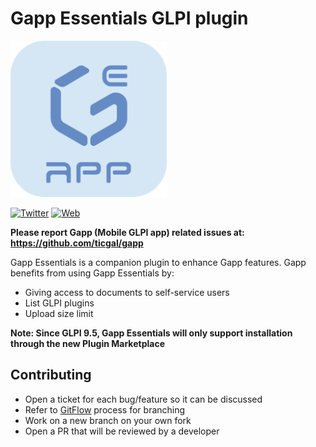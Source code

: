# Gapp Essentials GLPI plugin

<img src="https://raw.githubusercontent.com/ticgal/gappessentials/multimedia/gappessentials.png" alt="GappEssentials Logo" height="250px" width="250px" class="js-lazy-loaded">

[![Twitter](https://img.shields.io/badge/Twitter-TICgal-blue.svg?style=flat-square)](https://twitter.com/ticgalcom)
[![Web](https://img.shields.io/badge/Web-TICgal-blue.svg?style=flat-square)](https://tic.gal/gapp)

**Please report Gapp (Mobile GLPI app) related issues at: https://github.com/ticgal/gapp**

Gapp Essentials is a companion plugin to enhance Gapp features.
Gapp benefits from using Gapp Essentials by:
* Giving access to documents to self-service users
* List GLPI plugins
* Upload size limit

**Note: Since GLPI 9.5, Gapp Essentials will only support installation through the new Plugin Marketplace**

## Contributing

* Open a ticket for each bug/feature so it can be discussed
* Refer to [GitFlow](http://git-flow.readthedocs.io/) process for branching
* Work on a new branch on your own fork
* Open a PR that will be reviewed by a developer
